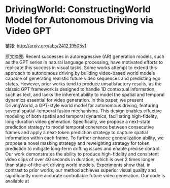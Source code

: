 # DrivingWorld: ConstructingWorld Model for Autonomous Driving via Video GPT

链接: http://arxiv.org/abs/2412.19505v1

原文摘要:
Recent successes in autoregressive (AR) generation models, such as the GPT
series in natural language processing, have motivated efforts to replicate this
success in visual tasks. Some works attempt to extend this approach to
autonomous driving by building video-based world models capable of generating
realistic future video sequences and predicting ego states. However, prior
works tend to produce unsatisfactory results, as the classic GPT framework is
designed to handle 1D contextual information, such as text, and lacks the
inherent ability to model the spatial and temporal dynamics essential for video
generation. In this paper, we present DrivingWorld, a GPT-style world model for
autonomous driving, featuring several spatial-temporal fusion mechanisms. This
design enables effective modeling of both spatial and temporal dynamics,
facilitating high-fidelity, long-duration video generation. Specifically, we
propose a next-state prediction strategy to model temporal coherence between
consecutive frames and apply a next-token prediction strategy to capture
spatial information within each frame. To further enhance generalization
ability, we propose a novel masking strategy and reweighting strategy for token
prediction to mitigate long-term drifting issues and enable precise control.
Our work demonstrates the ability to produce high-fidelity and consistent video
clips of over 40 seconds in duration, which is over 2 times longer than
state-of-the-art driving world models. Experiments show that, in contrast to
prior works, our method achieves superior visual quality and significantly more
accurate controllable future video generation. Our code is available at
